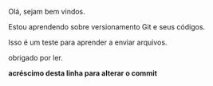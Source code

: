 Olá, sejam bem vindos.

Estou aprendendo sobre versionamento Git e seus códigos.

Isso é um teste para aprender a enviar arquivos.

obrigado por ler.

**acréscimo desta linha para alterar o commit**